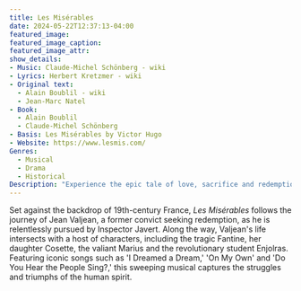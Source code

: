 ```yaml
---
title: Les Misérables
date: 2024-05-22T12:37:13-04:00
featured_image:
featured_image_caption: 
featured_image_attr:
show_details: 
- Music: Claude-Michel Schönberg - wiki
- Lyrics: Herbert Kretzmer - wiki
- Original text: 	
  - Alain Boublil - wiki
  - Jean-Marc Natel
- Book: 
  - Alain Boublil
  - Claude-Michel Schönberg
- Basis: Les Misérables by Victor Hugo
- Website: https://www.lesmis.com/
Genres:
  - Musical
  - Drama
  - Historical
Description: "Experience the epic tale of love, sacrifice and redemption in *Les Misérables*, a powerful musical that brings Victor Hugo's timeless novel to life with unforgettable songs and stirring performances."
---
```

Set against the backdrop of 19th-century France, *Les Misérables* follows the journey of Jean Valjean, a former convict seeking redemption, as he is relentlessly pursued by Inspector Javert. Along the way, Valjean's life intersects with a host of characters, including the tragic Fantine, her daughter Cosette, the valiant Marius and the revolutionary student Enjolras. Featuring iconic songs such as 'I Dreamed a Dream,' 'On My Own' and 'Do You Hear the People Sing?,' this sweeping musical captures the struggles and triumphs of the human spirit.